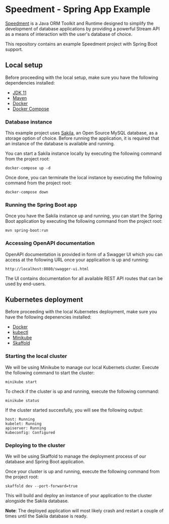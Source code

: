 # Speedment - Spring App Example

[Speedment](https://github.com/speedment/speedment) is a Java ORM Toolkit and Runtime designed to simplify the development of database applications by providing a powerful Stream API as a means of interaction with the user's database of choice.

This repository contains an example Speedment project with Spring Boot support.

## Local setup

Before proceeding with the local setup, make sure you have the following dependencies installed:
- [JDK 11](https://openjdk.java.net/install/)
- [Maven](https://maven.apache.org/download.cgi)
- [Docker](https://www.docker.com/)
- [Docker Compose](https://docs.docker.com/compose/install/)

### Database instance

This example project uses [Sakila](https://dev.mysql.com/doc/sakila/en/), an Open Source MySQL database, as a storage option of choice. Before running the application, it is required that an instance of the database is available and running.

You can start a Sakila instance locally by executing the following command from the project root:
```
docker-compose up -d
```

Once done, you can terminate the local instance by executing the following command from the project root:
```
docker-compose down
```

### Running the Spring Boot app

Once you have the Sakila instance up and running, you can start the Spring Boot application by executing the following command from the project root:
```
mvn spring-boot:run
```

### Accessing OpenAPI documentation

OpenAPI documentation is provided in form of a Swagger UI which you can access at the following URL once your applicaition is up and running:
```
http://localhost:8080/swagger-ui.html
```

The UI contains documentation for all available REST API routes that can be used by end-users.

## Kubernetes deployment

Before proceeding with the local Kubernetes deployment, make sure you have the following depenencies installed:
- [Docker](https://www.docker.com/)
- [kubectl](https://kubernetes.io/docs/tasks/tools/install-kubectl/)
- [Minikube](https://kubernetes.io/docs/tasks/tools/install-minikube/)
- [Skaffold](https://skaffold.dev/docs/install/)

### Starting the local cluster

We will be using Minikube to manage our local Kubernets cluster. Execute the following command to start the cluster:
```
minikube start
```

To check if the cluster is up and running, execute the following command:
```
minikube status
```

If the cluster started succesfully, you will see the following output:
```
host: Running
kubelet: Running
apiserver: Running
kubeconfig: Configured
```

### Deploying to the cluster

We will be using Skaffold to manage the deployment process of our database and Spring Boot application.

Once your cluster is up and running, execute the following command from the project root:
```
skaffold dev --port-forward=true
```

This will build and deploy an instance of your application to the cluster alongside the Sakila database.

**Note**: The deployed application will most likely crash and restart a couple of times until the Sakila database is ready.